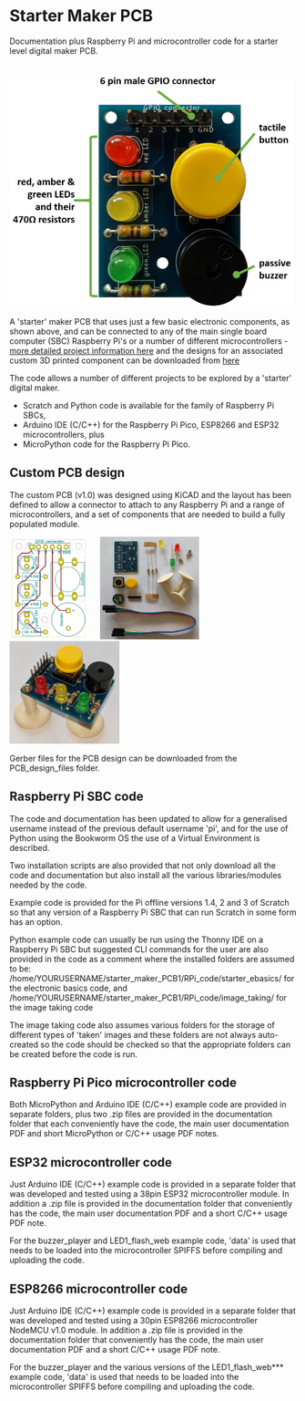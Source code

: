 # Starter Maker PCB
 Documentation plus Raspberry Pi and microcontroller code for a starter level digital maker PCB.

 &nbsp; &nbsp; <img src="images\annotated_assembled_starter_kit01_500w.jpg">

A 'starter' maker PCB that uses just a few basic electronic components, as shown above, and can be connected to any of the main single board computer (SBC) Raspberry Pi's or a number of different microcontrollers - [more detailed project information here](https://onlinedevices.org.uk/Starter+Maker+PCB) and the designs for an associated custom 3D printed component can be downloaded from [here](https://www.prusaprinters.org/prints/67963-pcb-support-foot)

The code allows a number of different projects to be explored by a 'starter' digital maker.
 - Scratch and Python code is available for the family of Raspberry Pi SBCs,  
 - Arduino IDE (C/C++) for the Raspberry Pi Pico, ESP8266 and ESP32 microcontrollers, plus 
 - MicroPython code for the Raspberry Pi Pico.

## Custom PCB design

The custom PCB (v1.0) was designed using KiCAD and the layout has been defined to allow a connector to attach to any Raspberry Pi and a range of microcontrollers, and a set of components that are needed to build a fully populated module.

<img src="images/Starter_kit_PCB01_front_900w.jpg" width="139" height="180"> &nbsp; &nbsp; <img src="images/Starter_kit_PCB01_20210518_133032651.NIGHT_900w.jpg" width="174" height="180"> &nbsp; &nbsp; <img src="images/Starter_kit_PCB01_20210518_132216142_900w.jpg" width="193" height="180">  

Gerber files for the PCB design can be downloaded from the PCB_design_files folder.

## Raspberry Pi SBC code
The code and documentation has been updated to allow for a generalised username instead of the previous default username 'pi', and for the use of Python using the Bookworm OS the use of a Virtual Environment is described. 

Two installation scripts are also provided that not only download all the code and documentation but also install all the various libraries/modules needed by the code.

Example code is provided for the Pi offline versions 1.4, 2 and 3 of Scratch so that any version of a Raspberry Pi SBC that can run Scratch in some form has an option.

Python example code can usually be run using the Thonny IDE on a Raspberry Pi SBC but suggested CLI commands for the user are also provided in the code as a comment where the installed folders are assumed to be:
/home/YOURUSERNAME/starter_maker_PCB1/RPi_code/starter_ebasics/ for the electronic basics code, and
/home/YOURUSERNAME/starter_maker_PCB1/RPi_code/image_taking/ for the image taking code

The image taking code also assumes various folders for the storage of different types of 'taken' images and these folders are not always auto-created so the code should be checked so that the appropriate folders can be created before the code is run.

## Raspberry Pi Pico microcontroller code
Both MicroPython and Arduino IDE (C/C++) example code are provided in separate folders, plus two .zip files are provided in the documentation folder that each conveniently have the code, the main user documentation PDF and short MicroPython or C/C++ usage PDF notes.

## ESP32 microcontroller code
Just Arduino IDE (C/C++) example code is provided in a separate folder that was developed and tested using a 38pin ESP32 microcontroller module. In addition a .zip file is provided in the documentation folder that conveniently has the code, the main user documentation PDF and a short C/C++ usage PDF note.

For the buzzer_player and LED1_flash_web example code, 'data' is used that needs to be loaded into the microcontroller SPIFFS before compiling and uploading the code.

## ESP8266 microcontroller code
Just Arduino IDE (C/C++) example code is provided in a separate folder that was developed and tested using a 30pin ESP8266 microcontroller NodeMCU v1.0 module. In addition a .zip file is provided in the documentation folder that conveniently has the code, the main user documentation PDF and a short C/C++ usage PDF note.

For the buzzer_player and the various versions of the LED1_flash_web*** example code, 'data' is used that needs to be loaded into the microcontroller SPIFFS before compiling and uploading the code.
